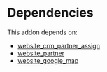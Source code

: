 # Dependencies

This addon depends on:

- [website_crm_partner_assign](../../odoo-bringout-oca-ocb-website_crm_partner_assign)
- [website_partner](../../odoo-bringout-oca-ocb-website_partner)
- [website_google_map](../../odoo-bringout-oca-ocb-website_google_map)
